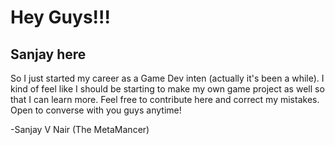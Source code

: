 <h1>Hey Guys!!!</h1>

<p><h2>Sanjay here</h2>

So I just started my career as a Game Dev inten (actually it's been a while). I kind of feel like I should be starting to make my own game project as well so that I can learn  more.
Feel free to contribute here and correct my mistakes.
Open to converse with you guys anytime!

-Sanjay V Nair
(The MetaMancer)
